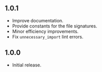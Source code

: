 ## 1.0.1

* Improve documentation.
* Provide constants for the file signatures.
* Minor efficiency improvements.
* Fix `unnecessary_import` lint errors.

## 1.0.0

* Initial release.
